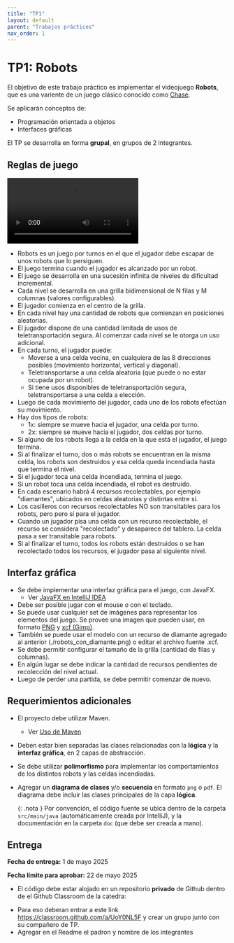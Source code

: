 ```yaml
---
title: "TP1"
layout: default
parent: "Trabajos prácticos"
nav_order: 1
---
```


# TP1: Robots

El objetivo de este trabajo práctico es implementar el videojuego **Robots**,
que es una variente de un juego clásico conocido como
[Chase](https://en.wikipedia.org/wiki/Chase_(video_game)).

Se aplicarán conceptos de:

- Programación orientada a objetos
- Interfaces gráficas

El TP se desarrolla en forma **grupal**, en grupos de 2 integrantes.

## Reglas de juego

<video controls src="./robots.webm" type="video/webm"></video>

* Robots es un juego por turnos en el que el jugador debe escapar de unos robots
  que lo persiguen.
* El juego termina cuando el jugador es alcanzado por un robot.
* El juego se desarrolla en una sucesión infinita de niveles de dificultad incremental.
* Cada nivel se desarrolla en una grilla bidimensional de N filas y M columnas
  (valores configurables).
* El jugador comienza en el centro de la grilla.
* En cada nivel hay una cantidad de robots que comienzan en posiciones
  aleatorias.
* El jugador dispone de una cantidad limitada de usos de teletransportación
  segura. Al comenzar cada nivel se le otorga un uso adicional.
* En cada turno, el jugador puede:
  * Moverse a una celda vecina, en cualquiera de las 8 direcciones posibles
    (movimiento horizontal, vertical y diagonal).
  * Teletransportarse a una celda aleatoria (que puede o no estar ocupada por un
    robot).
  * Si tiene usos disponibles de teletransportación segura, teletransportarse a
    una celda a elección.
* Luego de cada movimiento del jugador, cada uno de los robots efectúan su
  movimiento.
* Hay dos tipos de robots:
  * 1x: siempre se mueve hacia el jugador, una celda por turno.
  * 2x: siempre se mueve hacia el jugador, dos celdas por turno.
* Si alguno de los robots llega a la celda en la que está el jugador, el juego
  termina.
* Si al finalizar el turno, dos o más robots se encuentran en la misma celda,
  los robots son destruidos y esa celda queda incendiada hasta que termina el
  nivel.
* Si el jugador toca una celda incendiada, termina el juego.
* Si un robot toca una celda incendiada, el robot es destruido.
* En cada escenario habrá 4 recursos recolectables, por ejemplo "diamantes", ubicados en 
  celdas aleatorias y distintas entre sí.
* Los casilleros con recursos recolectables NO son transitables para los robots, pero pero 
  sí para el jugador. 
* Cuando un jugador pisa una celda con un recurso recolectable, el recurso se considera
  "recolectado" y desaparece del tablero. La celda pasa a ser transitable para robots.
* Si al finalizar el turno, todos los robots están destruidos o se han recolectado todos
  los recursos, el jugador pasa al siguiente nivel.

## Interfaz gráfica

* Se debe implementar una interfaz gráfica para el juego, con JavaFX.
    - Ver [JavaFX en IntelliJ IDEA](/entorno/tutorial-javafx/)
* Debe ser posible jugar con el mouse o con el teclado.
* Se puede usar cualquier set de imágenes para representar los elementos del
  juego. Se provee una imagen que pueden usar, en formato
  [PNG](./robots_con_diamante.png) y [xcf (Gimp)](./robots.xcf).
* También se puede usar el modelo con un recurso de diamante agregado al anterior
  (./robots_con_diamante.png) o editar el archivo fuente .xcf.
* Se debe permitir configurar el tamaño de la grilla (cantidad de filas y
  columnas).
* En algún lugar se debe indicar la cantidad de recursos pendientes de recolección
  del nivel actual.
* Luego de perder una partida, se debe permitir comenzar de nuevo.

## Requerimientos adicionales

* El proyecto debe utilizar Maven.
    - Ver [Uso de Maven](/entorno/maven/)

* Deben estar bien separadas las clases relacionadas con la **lógica** y la
  **interfaz gráfica**, en 2 capas de abstracción.

* Se debe utilizar **polimorfismo** para implementar los comportamientos de los
  distintos robots y las celdas incendiadas.

* Agregar un **diagrama de clases** y/o **secuencia** en formato `png` o `pdf`.
  El diagrama debe incluir las clases principales de la capa **lógica**.

    {: .nota }
    Por convención, el código fuente se ubica dentro de la carpeta `src/main/java`
    (automáticamente creada por IntelliJ), y la documentación en la carpeta `doc`
    (que debe ser creada a mano).

## Entrega

**Fecha de entrega:** 1 de mayo 2025

**Fecha límite para aprobar:** 22 de mayo 2025

* El código debe estar alojado en un repositorio **privado** de Github dentro de el Github Classroom de la catedra:
- Para eso deberan entrar a este link https://classroom.github.com/a/UoY0NL5F y crear un grupo junto con su compañero de TP.
- Agregar en el Readme el padron y nombre de los integrantes
